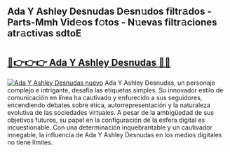 ## Ada Y Ashley Desnudas D𝚎sn𝚞dos filtr𝚊dos - Parts-Mmh Vid𝚎os f𝚘tos - N𝚞evas filtr𝚊ciones atr𝚊ctivas sdtoE

# <h2><a href="http://mb0ufs.tromn.icu/?c=Ada+Y+Ashley+Desnudas">🔗👉👉👉 Ada Y Ashley Desnudas 🔗🔗</a></h2>

[![Ada Y Ashley Desnudas nuevo](https://i.imgur.com/pEAQMta.gif)](http://mb0ufs.tromn.icu/?c=Ada+Y+Ashley+Desnudas)
Ada Y Ashley Desnudas, un personaje complejo e intrigante, desafía las etiquetas simples. Su innovador estilo de comunicación en línea ha cautivado y enfurecido a sus seguidores, encendiendo debates sobre ética, autorrepresentación y la naturaleza evolutiva de las sociedades virtuales. A pesar de la ambigüedad de sus objetivos futuros, su papel en la configuración de la esfera digital es incuestionable. Con una determinación inquebrantable y un cautivador innegable, la influencia de Ada Y Ashley Desnudas en los medios digitales no tiene límites.
